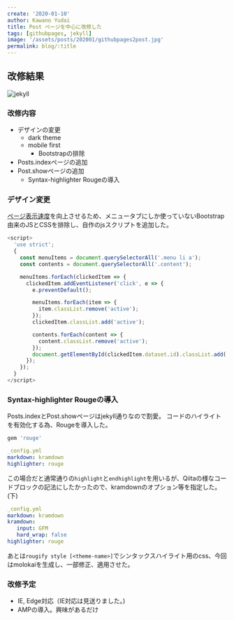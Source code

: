 ```yaml
---
create: '2020-01-10'
author: Kawano Yudai
title: Post ページを中心に改修した
tags: [githubpages, jekyll]
image: '/assets/posts/202001/githubpages2post.jpg'
permalink: blog/:title
---
```


## 改修結果

<picture>
  <source srcSet="/assets/posts/202001/githubpages2post.webp" type="image/webp" />
  <img src="/assets/posts/202001/githubpages2post.jpg" alt="jekyll" />
</picture>

### 改修内容
- デザインの変更
  - dark theme
  - mobile first
	- Bootstrapの排除
- Posts.indexページの追加
- Post.showページの追加
  - Syntax-highlighter Rougeの導入

### デザイン変更
[ページ表示速度](https://developers.google.com/speed/pagespeed/insights/?hl=JA&url=https%3A%2F%2Foriverk.github.io%2F&tab=mobile)を向上させるため、メニュータブにしか使っていないBootstrap由来のJSとCSSを排除し、自作のjsスクリプトを追加した。

```javascript
<script>
  'use strict';
  {
    const menuItems = document.querySelectorAll('.menu li a');
    const contents = document.querySelectorAll('.content');

    menuItems.forEach(clickedItem => {
      clickedItem.addEventListener('click', e => {
        e.preventDefault();

        menuItems.forEach(item => {
          item.classList.remove('active');
        });
        clickedItem.classList.add('active');

        contents.forEach(content => {
          content.classList.remove('active');
        });
        document.getElementById(clickedItem.dataset.id).classList.add('active');
      });
    });
  }
</script>
```

### Syntax-highlighter Rougeの導入
Posts.indexとPost.showページはjekyll通りなので割愛。
コードのハイライトを有効化する為、Rougeを導入した。

```ruby
gem 'rouge'
```

```yml
_config.yml
markdown: kramdown
highlighter: rouge
```

この場合だと通常通りの`highlight`と`endhighlight`を用いるが、Qiitaの様なコードブロックの記法にしたかったので、kramdownのオプション等を指定した。(下)

```yml
_config.yml
markdown: kramdown
kramdown:
   input: GFM
   hard_wrap: false
highlighter: rouge
```

あとは`rougify style [<theme-name>]`でシンタックスハイライト用のcss、今回はmolokaiを生成し、一部修正、適用させた。

### 改修予定
- IE, Edge対応（IE対応は見送りました。)
- AMPの導入。興味があるだけ